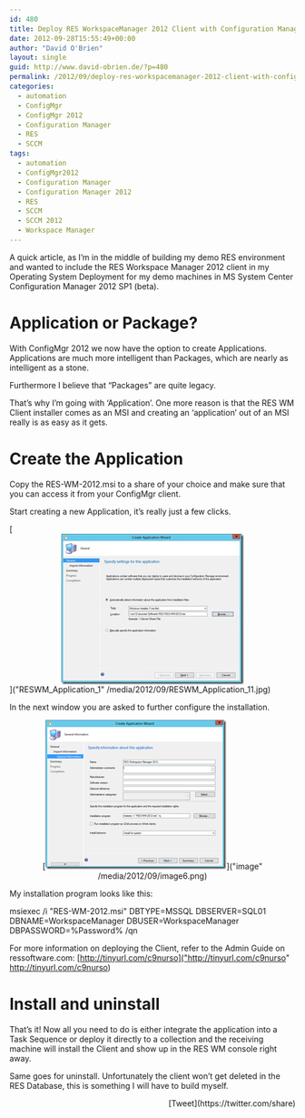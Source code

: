 ```yaml
---
id: 480
title: Deploy RES WorkspaceManager 2012 Client with Configuration Manager 2012
date: 2012-09-28T15:55:49+00:00
author: "David O'Brien"
layout: single
guid: http://www.david-obrien.de/?p=480
permalink: /2012/09/deploy-res-workspacemanager-2012-client-with-configuration-manager-2012/
categories:
  - automation
  - ConfigMgr
  - ConfigMgr 2012
  - Configuration Manager
  - RES
  - SCCM
tags:
  - automation
  - ConfigMgr2012
  - Configuration Manager
  - Configuration Manager 2012
  - RES
  - SCCM
  - SCCM 2012
  - Workspace Manager
---
```

A quick article, as I’m in the middle of building my demo RES environment and wanted to include the RES Workspace Manager 2012 client in my Operating System Deployment for my demo machines in MS System Center Configuration Manager 2012 SP1 (beta).

# Application or Package?

With ConfigMgr 2012 we now have the option to create Applications. Applications are much more intelligent than Packages, which are nearly as intelligent as a stone.
  
Furthermore I believe that “Packages” are quite legacy.

That’s why I’m going with ‘Application’. One more reason is that the RES WM Client installer comes as an MSI and creating an ‘application’ out of an MSI really is as easy as it gets.

# 

# Create the Application

Copy the RES-WM-2012.msi to a share of your choice and make sure that you can access it from your ConfigMgr client.
  
Start creating a new Application, it’s really just a few clicks.

[<img style="background-image: none; float: none; padding-top: 0px; padding-left: 0px; margin-left: auto; display: block; padding-right: 0px; margin-right: auto; border-width: 0px;" title="RESWM_Application_1" src="/media/2012/09/RESWM_Application_1_thumb.jpg" alt="RESWM_Application_1" width="322" height="265" border="0" />]("RESWM_Application_1" /media/2012/09/RESWM_Application_11.jpg)

In the next window you are asked to further configure the installation.

<p align="center">
  [<img style="background-image: none; padding-top: 0px; padding-left: 0px; display: inline; padding-right: 0px; border-width: 0px;" title="image" src="/media/2012/09/image_thumb6.png" alt="image" width="319" height="263" border="0" />]("image" /media/2012/09/image6.png)
</p>

My installation program looks like this:

msiexec /i "RES-WM-2012.msi" DBTYPE=MSSQL DBSERVER=SQL01 DBNAME=WorkspaceManager DBUSER=WorkspaceManager DBPASSWORD=%Password% /qn

For more information on deploying the Client, refer to the Admin Guide on ressoftware.com: [http://tinyurl.com/c9nurso]("http://tinyurl.com/c9nurso" http://tinyurl.com/c9nurso)

# Install and uninstall

That’s it! Now all you need to do is either integrate the application into a Task Sequence or deploy it directly to a collection and the receiving machine will install the Client and show up in the RES WM console right away.
  
Same goes for uninstall. Unfortunately the client won’t get deleted in the RES Database, this is something I will have to build myself. 

<div style="float: right; margin-left: 10px;">
  [Tweet](https://twitter.com/share)
</div>


